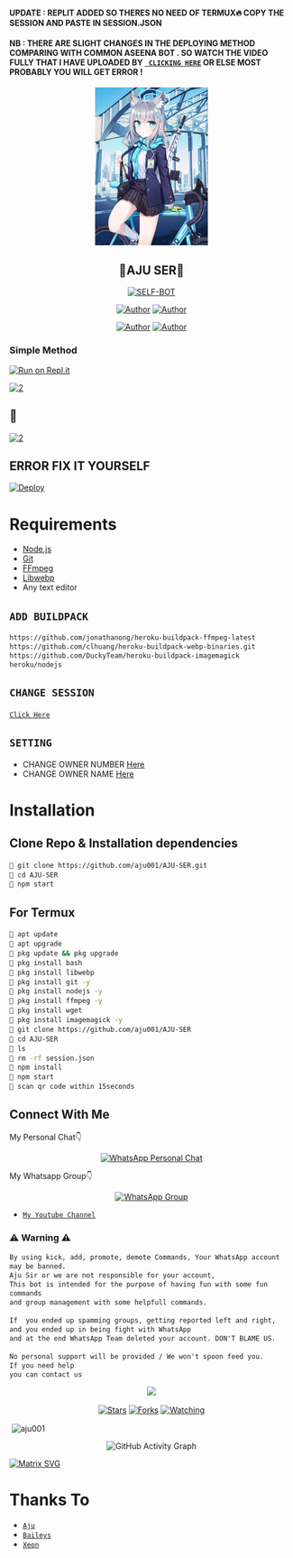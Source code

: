 #### UPDATE : REPLIT ADDED SO THERES NO NEED OF TERMUX🔥 COPY THE SESSION AND PASTE IN SESSION.JSON

#### NB : THERE ARE SLIGHT CHANGES IN THE DEPLOYING METHOD COMPARING WITH COMMON ASEENA BOT . SO WATCH THE VIDEO  FULLY THAT I HAVE UPLOADED BY [` CLICKING HERE`](https://youtube.com/channel/UCk4uZXPnYwPSo2YlQECp1RA) OR ELSE MOST PROBABLY YOU WILL GET ERROR !



<div align="center">
<img src="Aju.jpg" alt="aju" width="200" />

## 🚀AJU SER🚀 

</div>

<p align="center">
<a href="##"><img title="SELF-BOT" src="https://img.shields.io/static/v1?label=Language&message=English&color=blue"></a>
</p>
<p align="center">
 <a href="https://github.com/aju001"><img title="Author" src="https://img.shields.io/badge/Author-Aju-blue.svg?style=for-the-badge&logo=github" /></a>  <a href="https://Wa.me/+917994873071?text=Hello%20Aju%20Bro🌝...fen%20boi%20aan😌💝"><img title="Author" src="https://img.shields.io/badge/Owner-Aju-blue.svg?style=for-the-badge&logo=whatsapp" /></a>
<p align="center">
<a href="https://chat.whatsapp.com/HebsCx7CBxMJBLqyeHemcO"><img title="Author" src="https://img.shields.io/badge/Watsapp-Group-blue.svg?style=for-the-badge&logo=whatsapp" /></a> <a href="https://youtube.com/channel/UCk4uZXPnYwPSo2YlQECp1RA"><img title="Author" src="https://img.shields.io/badge/Youtube-AJUSER-blue.svg?style=for-the-badge&logo=youtube" /></a>
</p>


  ### Simple Method
  
  
[![Run on Repl.it](https://repl.it/badge/github/quiec/whatsAlfa)](https://replit.com/@aju0011/A-J-U-QR?v=1)

<a href="https://github.com/aju001"><img src="https://i.ibb.co/QKLkFh5/1.jpg" alt="2" width="600"></a>

## 🚀

<a href="https://github.com/aju001"><img src="https://i.ibb.co/Ms57pyC/2.jpg" alt="2" width="600"></a>

## ERROR FIX IT YOURSELF

[![Deploy](https://www.herokucdn.com/deploy/button.svg)](https://heroku.com/deploy?template=https://github.com/aju001/AJU-SER) 


# Requirements
* [Node.js](https://nodejs.org/en/)
* [Git](https://git-scm.com/downloads)
* [FFmpeg](https://github.com/BtbN/FFmpeg-Builds/releases/download/autobuild-2020-12-08-13-03/ffmpeg-n4.3.1-26-gca55240b8c-win64-gpl-4.3.zip)
* [Libwebp](https://developers.google.com/speed/webp/download)
* Any text editor

## `ADD BUILDPACK`

```
https://github.com/jonathanong/heroku-buildpack-ffmpeg-latest
https://github.com/clhuang/heroku-buildpack-webp-binaries.git
https://github.com/DuckyTeam/heroku-buildpack-imagemagick
heroku/nodejs
```

## `CHANGE SESSION`

[`Click Here`](https://github.com/aju001/AJU-SER/blob/master/session.json#L1)

## `SETTING`

- CHANGE OWNER NUMBER [Here](https://github.com/aju001/AJU-SER/blob/master/index.js#L136)
- CHANGE OWNER NAME [Here](https://github.com/aju001/AJU-SER/blob/master/index.js#L138)

# Installation
## Clone Repo & Installation dependencies
```bash
🚀 git clone https://github.com/aju001/AJU-SER.git
🚀 cd AJU-SER
🚀 npm start
```
## For Termux
```bash
🚀 apt update
🚀 apt upgrade
🚀 pkg update && pkg upgrade 
🚀 pkg install bash
🚀 pkg install libwebp
🚀 pkg install git -y
🚀 pkg install nodejs -y 
🚀 pkg install ffmpeg -y 
🚀 pkg install wget
🚀 pkg install imagemagick -y
🚀 git clone https://github.com/aju001/AJU-SER
🚀 cd AJU-SER
🚀 ls
🚀 rm -rf session.json
🚀 npm install
🚀 npm start
🚀 scan qr code within 15seconds
```



## Connect With Me
My Personal Chat👇
<p align="center">
 <a href="https://wa.me/+917994873071"><img alt="WhatsApp Personal Chat" src="https://img.shields.io/badge/WhatsApp-25D366?style=for-the-badge&logo=whatsapp&logoColor=black"/></a>
</p>

My Whatsapp Group👇
<p align="center">
 <a href="https://chat.whatsapp.com/HebsCx7CBxMJBLqyeHemcO"><img alt="WhatsApp Group" src="https://img.shields.io/badge/WhatsApp-25D366?style=for-the-badge&logo=whatsapp&logoColor=black"/></a>
</p>

* [`My Youtube Channel`](https://youtube.com/channel/UCk4uZXPnYwPSo2YlQECp1RA)

### ⚠ Warning ⚠

```
By using kick, add, promote, demote Commands, Your WhatsApp account may be banned.
Aju Sir or we are not responsible for your account, 
This bot is intended for the purpose of having fun with some fun commands 
and group management with some helpfull commands.

If  you ended up spamming groups, getting reported left and right, 
and you ended up in being fight with WhatsApp
and at the end WhatsApp Team deleted your account. DON'T BLAME US.

No personal support will be provided / We won't spoon feed you. 
If you need help
you can contact us 
```

  <p align="center">
  <a href="https://github.com/aju001/AJU-SER">
    
<a href="https:https://github.com/aju001?tab=followers">
<img src="https://img.shields.io/github/repo-size/aju001/AJU-SER?color=green&label=Repo%20total%20size&style=plastic">
<p align="center">
<a href="https://github.com/aj001/followers"
<img title="Followers" src="https://img.shields.io/github/followers/pepesir?color=blue&style=flat-square"></a>
<a href="https://github.com/aju001/AJU-SER/stargazers/"><img title="Stars" src="https://img.shields.io/github/stars/aju001/AJU-SER?color=blue&style=flat-square"></a>
<a href="https://github.com/aju001/AJU-SER/network/members"><img title="Forks" src="https://img.shields.io/github/forks/aju001/AJU-SER?color=blue&style=flat-square"></a>
<a href="https://github.com/aju001/AJU-SER/watchers"><img title="Watching" src="https://img.shields.io/github/watchers/pepesir/AJU-SER?label=Watchers&color=blue&style=flat-square"></a>
</p>

<p align="center">
<p>&nbsp;<img align="center" src="https://github-readme-stats.vercel.app/api?username=aju001&show_icons=true&theme=dark&locale=en" alt="aju001" /></p>
    
  <div align="center">
       
  ![GitHub Activity Graph](https://activity-graph.herokuapp.com/graph?username=aju001&bg_color=000000&color=4fff67&line=4fff67&point=ffffff&area=true&hide_border=true)
  </div>
 

  [![Matrix SVG](https://raw.githubusercontent.com/rodrigograca31/rodrigograca31/master/matrix.svg)](https://chat.whatsapp.com/HebsCx7CBxMJBLqyeHemcO)

# Thanks To
* [`Aju`](https://github.com/aju001)
* [`Baileys`](https://github.com/adiwajshing/Baileys)
* [`Xeon`](https://github.com/DGXeon)
